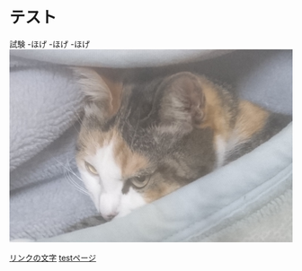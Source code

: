 # テスト

試験
-ほげ
-ほげ
-ほげ
![説明文](./kirari2.jpg "ポップアップ文字")

 [リンクの文字](https://www.google.co.jp/) 
[testページ](./test.html) 
